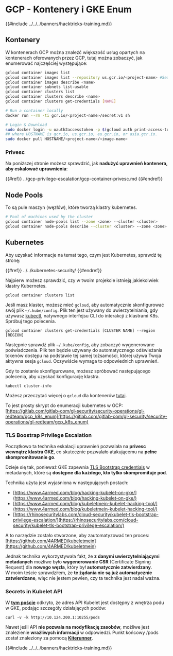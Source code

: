 # GCP - Kontenery i GKE Enum

{{#include ../../../banners/hacktricks-training.md}}

## Kontenery

W kontenerach GCP można znaleźć większość usług opartych na kontenerach oferowanych przez GCP, tutaj można zobaczyć, jak enumerować najczęściej występujące:
```bash
gcloud container images list
gcloud container images list --repository us.gcr.io/<project-name> #Search in other subdomains repositories
gcloud container images describe <name>
gcloud container subnets list-usable
gcloud container clusters list
gcloud container clusters describe <name>
gcloud container clusters get-credentials [NAME]

# Run a container locally
docker run --rm -ti gcr.io/<project-name>/secret:v1 sh

# Login & Download
sudo docker login -u oauth2accesstoken -p $(gcloud auth print-access-token) https://HOSTNAME
## where HOSTNAME is gcr.io, us.gcr.io, eu.gcr.io, or asia.gcr.io.
sudo docker pull HOSTNAME/<project-name>/<image-name>
```
### Privesc

Na poniższej stronie możesz sprawdzić, jak **nadużyć uprawnień kontenera, aby eskalować uprawnienia**:

{{#ref}}
../gcp-privilege-escalation/gcp-container-privesc.md
{{#endref}}

## Node Pools

To są pule maszyn (węzłów), które tworzą klastry kubernetes.
```bash
# Pool of machines used by the cluster
gcloud container node-pools list --zone <zone> --cluster <cluster>
gcloud container node-pools describe --cluster <cluster> --zone <zone> <node-pool>
```
## Kubernetes

Aby uzyskać informacje na temat tego, czym jest Kubernetes, sprawdź tę stronę:

{{#ref}}
../../kubernetes-security/
{{#endref}}

Najpierw możesz sprawdzić, czy w twoim projekcie istnieją jakiekolwiek klastry Kubernetes.
```
gcloud container clusters list
```
Jeśli masz klaster, możesz mieć `gcloud`, aby automatycznie skonfigurować swój plik `~/.kube/config`. Plik ten jest używany do uwierzytelniania, gdy używasz [kubectl](https://kubernetes.io/docs/reference/kubectl/overview/), natywnego interfejsu CLI do interakcji z klastrami K8s. Spróbuj tego polecenia.
```
gcloud container clusters get-credentials [CLUSTER NAME] --region [REGION]
```
Następnie sprawdź plik `~/.kube/config`, aby zobaczyć wygenerowane poświadczenia. Plik ten będzie używany do automatycznego odświeżania tokenów dostępu na podstawie tej samej tożsamości, której używa Twoja aktywna sesja `gcloud`. Oczywiście wymaga to odpowiednich uprawnień.

Gdy to zostanie skonfigurowane, możesz spróbować następującego polecenia, aby uzyskać konfigurację klastra.
```
kubectl cluster-info
```
Możesz przeczytać więcej o `gcloud` dla kontenerów [tutaj](https://cloud.google.com/sdk/gcloud/reference/container/).

To jest prosty skrypt do enumeracji kubernetes w GCP: [https://gitlab.com/gitlab-com/gl-security/security-operations/gl-redteam/gcp_k8s_enum](https://gitlab.com/gitlab-com/gl-security/security-operations/gl-redteam/gcp_k8s_enum)

### TLS Boostrap Privilege Escalation

Początkowo ta technika eskalacji uprawnień pozwalała na **privesc wewnątrz klastra GKE**, co skutecznie pozwalało atakującemu na **pełne skompromitowanie go**.

Dzieje się tak, ponieważ GKE zapewnia [TLS Bootstrap credentials](https://kubernetes.io/docs/reference/command-line-tools-reference/kubelet-tls-bootstrapping/) w metadanych, które są **dostępne dla każdego, kto tylko skompromituje pod**.

Technika użyta jest wyjaśniona w następujących postach:

- [https://www.4armed.com/blog/hacking-kubelet-on-gke/](https://www.4armed.com/blog/hacking-kubelet-on-gke/)
- [https://www.4armed.com/blog/kubeletmein-kubelet-hacking-tool/](https://www.4armed.com/blog/kubeletmein-kubelet-hacking-tool/)
- [https://rhinosecuritylabs.com/cloud-security/kubelet-tls-bootstrap-privilege-escalation/](https://rhinosecuritylabs.com/cloud-security/kubelet-tls-bootstrap-privilege-escalation/)

A to narzędzie zostało stworzone, aby zautomatyzować ten proces: [https://github.com/4ARMED/kubeletmein](https://github.com/4ARMED/kubeletmein)

Jednak technika wykorzystywała fakt, że **z danymi uwierzytelniającymi metadanych** możliwe było **wygenerowanie CSR** (Certificate Signing Request) dla **nowego węzła**, który był **automatycznie zatwierdzany**.\
W moim teście sprawdziłem, że **te żądania nie są już automatycznie zatwierdzane**, więc nie jestem pewien, czy ta technika jest nadal ważna.

### Secrets in Kubelet API <a href="#the-kubelet-api-git-secrets-redux" id="the-kubelet-api-git-secrets-redux"></a>

W [**tym poście**](https://blog.assetnote.io/2022/05/06/cloudflare-pages-pt3/) odkryto, że adres API Kubelet jest dostępny z wnętrza podu w GKE, podając szczegóły działających podów:
```
curl -v -k http://10.124.200.1:10255/pods
```
Nawet jeśli API **nie pozwala na modyfikację zasobów**, możliwe jest znalezienie **wrażliwych informacji** w odpowiedzi. Punkt końcowy /pods został znaleziony za pomocą [**Kiterunner**](https://github.com/assetnote/kiterunner).

{{#include ../../../banners/hacktricks-training.md}}
